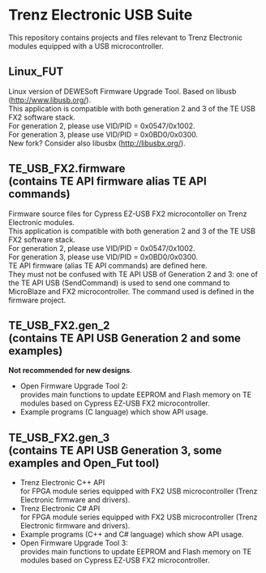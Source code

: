 ﻿# Trenz Electronic USB Suite
This repository contains projects and files relevant to Trenz Electronic modules equipped with a USB microcontroller.

## Linux_FUT
Linux version of DEWESoft Firmware Upgrade Tool. Based on libusb (http://www.libusb.org/).<br />
This application is compatible with both generation 2 and 3 of the TE USB FX2 software stack. <br /> 
For generation 2, please use VID/PID = 0x0547/0x1002. <br />
For generation 3, please use VID/PID = 0x0BD0/0x0300. <br />
New fork? Consider also libusbx (http://libusbx.org/).

## TE_USB_FX2.firmware <br /> (contains TE API firmware alias TE API commands)
Firmware source files for Cypress EZ-USB FX2 microcontoller on Trenz Electronic modules. <br />
This application is compatible with both generation 2 and 3 of the TE USB FX2 software stack. <br />
For generation 2, please use VID/PID = 0x0547/0x1002. <br />
For generation 3, please use VID/PID = 0x0BD0/0x0300. <br />
TE API firmware (alias TE API commands) are defined here. <br /> 
They must not be confused with TE API USB of Generation 2 and 3: one of the TE API USB (SendCommand) is used to send one command to MicroBlaze and FX2 microcontroller. The command used is defined in the firmware project.

## TE_USB_FX2.gen_2 <br /> (contains TE API USB Generation 2 and some examples) <br />
**Not recommended for new designs**.<br />
- Open Firmware Upgrade Tool 2:<br />
  provides main functions to update EEPROM and Flash memory on TE modules based on Cypress EZ-USB FX2 microcontroller.
- Example programs (C language) which show API usage.

## TE_USB_FX2.gen_3 <br /> (contains TE API USB Generation 3, some examples and Open_Fut tool)
- Trenz Electronic C++ API<br />
  for FPGA module series equipped with FX2 USB microcontroller (Trenz Electronic firmware and drivers).
- Trenz Electronic C#  API<br />
  for FPGA module series equipped with FX2 USB microcontroller (Trenz Electronic firmware and drivers).
- Example programs (C++ and C# language) which show API usage.
- Open Firmware Upgrade Tool 3:<br />
  provides main functions to update EEPROM and Flash memory on TE modules based on Cypress EZ-USB FX2 microcontroller.
